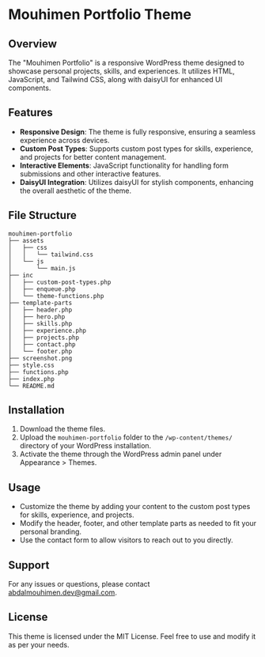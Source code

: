 # Mouhimen Portfolio Theme

## Overview
The "Mouhimen Portfolio" is a responsive WordPress theme designed to showcase personal projects, skills, and experiences. It utilizes HTML, JavaScript, and Tailwind CSS, along with daisyUI for enhanced UI components.

## Features
- **Responsive Design**: The theme is fully responsive, ensuring a seamless experience across devices.
- **Custom Post Types**: Supports custom post types for skills, experience, and projects for better content management.
- **Interactive Elements**: JavaScript functionality for handling form submissions and other interactive features.
- **DaisyUI Integration**: Utilizes daisyUI for stylish components, enhancing the overall aesthetic of the theme.

## File Structure
```
mouhimen-portfolio
├── assets
│   ├── css
│   │   └── tailwind.css
│   └── js
│       └── main.js
├── inc
│   ├── custom-post-types.php
│   ├── enqueue.php
│   └── theme-functions.php
├── template-parts
│   ├── header.php
│   ├── hero.php
│   ├── skills.php
│   ├── experience.php
│   ├── projects.php
│   ├── contact.php
│   └── footer.php
├── screenshot.png
├── style.css
├── functions.php
├── index.php
└── README.md
```

## Installation
1. Download the theme files.
2. Upload the `mouhimen-portfolio` folder to the `/wp-content/themes/` directory of your WordPress installation.
3. Activate the theme through the WordPress admin panel under Appearance > Themes.

## Usage
- Customize the theme by adding your content to the custom post types for skills, experience, and projects.
- Modify the header, footer, and other template parts as needed to fit your personal branding.
- Use the contact form to allow visitors to reach out to you directly.

## Support
For any issues or questions, please contact [abdalmouhimen.dev@gmail.com](mailto:abdalmouhimen.dev@gmail.com). 

## License
This theme is licensed under the MIT License. Feel free to use and modify it as per your needs.

